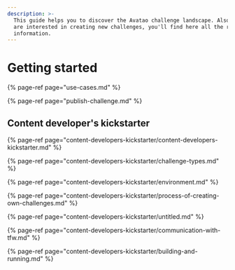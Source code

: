 ```yaml
---
description: >-
  This guide helps you to discover the Avatao challenge landscape. Also, if you
  are interested in creating new challenges, you'll find here all the required
  information.
---
```


# Getting started

{% page-ref page="use-cases.md" %}

{% page-ref page="publish-challenge.md" %}

## Content developer's kickstarter

{% page-ref page="content-developers-kickstarter/content-developers-kickstarter.md" %}

{% page-ref page="content-developers-kickstarter/challenge-types.md" %}

{% page-ref page="content-developers-kickstarter/environment.md" %}

{% page-ref page="content-developers-kickstarter/process-of-creating-own-challenges.md" %}

{% page-ref page="content-developers-kickstarter/untitled.md" %}

{% page-ref page="content-developers-kickstarter/communication-with-tfw.md" %}

{% page-ref page="content-developers-kickstarter/building-and-running.md" %}

